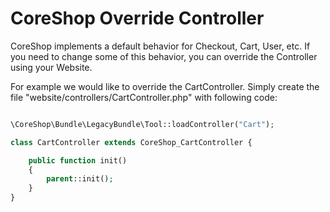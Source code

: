 # CoreShop Override Controller

CoreShop implements a default behavior for Checkout, Cart, User, etc. If you need to change some of this behavior, you can override the Controller using your Website.

For example we would like to override the CartController. Simply create the file "website/controllers/CartController.php" with following code:

```php

\CoreShop\Bundle\LegacyBundle\Tool::loadController("Cart");

class CartController extends CoreShop_CartController {

    public function init()
    {
        parent::init();
    }
}

```
